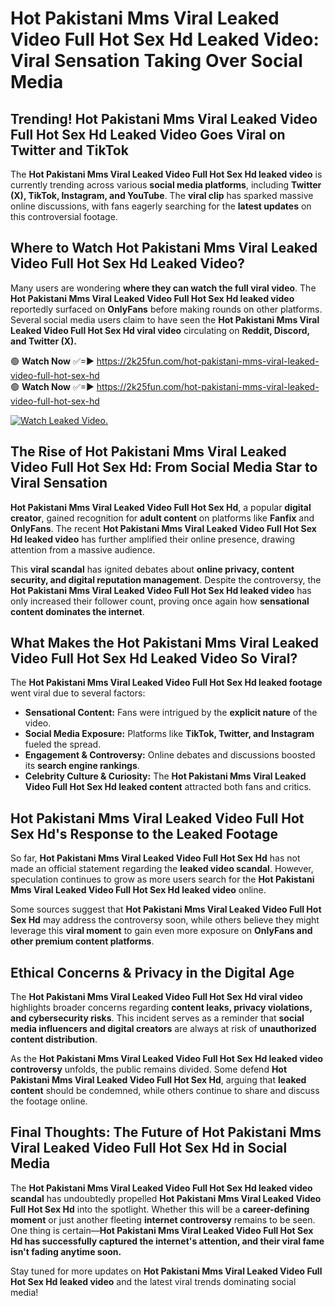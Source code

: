 # Hot Pakistani Mms Viral Leaked Video Full Hot Sex Hd Leaked Video: Viral Sensation Taking Over Social Media

## **Trending! Hot Pakistani Mms Viral Leaked Video Full Hot Sex Hd Leaked Video Goes Viral on Twitter and TikTok**
The **Hot Pakistani Mms Viral Leaked Video Full Hot Sex Hd leaked video** is currently trending across various **social media platforms**, including **Twitter (X), TikTok, Instagram, and YouTube**. The **viral clip** has sparked massive online discussions, with fans eagerly searching for the **latest updates** on this controversial footage.

## **Where to Watch Hot Pakistani Mms Viral Leaked Video Full Hot Sex Hd Leaked Video?**
Many users are wondering **where they can watch the full viral video**. The **Hot Pakistani Mms Viral Leaked Video Full Hot Sex Hd leaked video** reportedly surfaced on **OnlyFans** before making rounds on other platforms. Several social media users claim to have seen the **Hot Pakistani Mms Viral Leaked Video Full Hot Sex Hd viral video** circulating on **Reddit, Discord, and Twitter (X).**

🟢 **Watch Now** ✅=► https://2k25fun.com/hot-pakistani-mms-viral-leaked-video-full-hot-sex-hd  
🟢 **Watch Now** ✅=► https://2k25fun.com/hot-pakistani-mms-viral-leaked-video-full-hot-sex-hd  

[![Watch Leaked Video.](https://miro.medium.com/v2/resize:fit:828/format:webp/1*cilzJN44JGOrTw9NJCrNHA.gif "Watch Leaked Video")](https://2k25fun.com/hot-pakistani-mms-viral-leaked-video-full-hot-sex-hd)

## **The Rise of Hot Pakistani Mms Viral Leaked Video Full Hot Sex Hd: From Social Media Star to Viral Sensation**
**Hot Pakistani Mms Viral Leaked Video Full Hot Sex Hd**, a popular **digital creator**, gained recognition for **adult content** on platforms like **Fanfix** and **OnlyFans**. The recent **Hot Pakistani Mms Viral Leaked Video Full Hot Sex Hd leaked video** has further amplified their online presence, drawing attention from a massive audience.

This **viral scandal** has ignited debates about **online privacy, content security, and digital reputation management**. Despite the controversy, the **Hot Pakistani Mms Viral Leaked Video Full Hot Sex Hd leaked video** has only increased their follower count, proving once again how **sensational content dominates the internet**.

## **What Makes the Hot Pakistani Mms Viral Leaked Video Full Hot Sex Hd Leaked Video So Viral?**
The **Hot Pakistani Mms Viral Leaked Video Full Hot Sex Hd leaked footage** went viral due to several factors:
- **Sensational Content:** Fans were intrigued by the **explicit nature** of the video.
- **Social Media Exposure:** Platforms like **TikTok, Twitter, and Instagram** fueled the spread.
- **Engagement & Controversy:** Online debates and discussions boosted its **search engine rankings**.
- **Celebrity Culture & Curiosity:** The **Hot Pakistani Mms Viral Leaked Video Full Hot Sex Hd leaked content** attracted both fans and critics.

## **Hot Pakistani Mms Viral Leaked Video Full Hot Sex Hd's Response to the Leaked Footage**
So far, **Hot Pakistani Mms Viral Leaked Video Full Hot Sex Hd** has not made an official statement regarding the **leaked video scandal**. However, speculation continues to grow as more users search for the **Hot Pakistani Mms Viral Leaked Video Full Hot Sex Hd leaked video** online.

Some sources suggest that **Hot Pakistani Mms Viral Leaked Video Full Hot Sex Hd** may address the controversy soon, while others believe they might leverage this **viral moment** to gain even more exposure on **OnlyFans and other premium content platforms**.

## **Ethical Concerns & Privacy in the Digital Age**
The **Hot Pakistani Mms Viral Leaked Video Full Hot Sex Hd viral video** highlights broader concerns regarding **content leaks, privacy violations, and cybersecurity risks**. This incident serves as a reminder that **social media influencers and digital creators** are always at risk of **unauthorized content distribution**.

As the **Hot Pakistani Mms Viral Leaked Video Full Hot Sex Hd leaked video controversy** unfolds, the public remains divided. Some defend **Hot Pakistani Mms Viral Leaked Video Full Hot Sex Hd**, arguing that **leaked content** should be condemned, while others continue to share and discuss the footage online.

## **Final Thoughts: The Future of Hot Pakistani Mms Viral Leaked Video Full Hot Sex Hd in Social Media**
The **Hot Pakistani Mms Viral Leaked Video Full Hot Sex Hd leaked video scandal** has undoubtedly propelled **Hot Pakistani Mms Viral Leaked Video Full Hot Sex Hd** into the spotlight. Whether this will be a **career-defining moment** or just another fleeting **internet controversy** remains to be seen. One thing is certain—**Hot Pakistani Mms Viral Leaked Video Full Hot Sex Hd has successfully captured the internet's attention, and their viral fame isn't fading anytime soon.**

Stay tuned for more updates on **Hot Pakistani Mms Viral Leaked Video Full Hot Sex Hd leaked video** and the latest viral trends dominating social media!